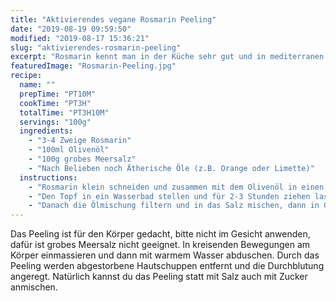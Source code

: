 ```yaml
---
title: "Aktivierendes vegane Rosmarin Peeling"
date: "2019-08-19 09:59:50"
modified: "2019-08-17 15:36:21"
slug: "aktivierendes-rosmarin-peeling"
excerpt: "Rosmarin kennt man in der Küche sehr gut und in mediterranen Gerichten darf das Nadelkraut nicht fehlen. Doch nicht nur in der Küche macht sich der Rosmarin gut, auch in der Kosmetik hat er viele Benefits. "
featuredImage: "Rosmarin-Peeling.jpg"
recipe:
  name: ""
  prepTime: "PT10M"
  cookTime: "PT3H"
  totalTime: "PT3H10M"
  servings: "100g"
  ingredients:
    - "3-4 Zweige Rosmarin"
    - "100ml Olivenöl"
    - "100g grobes Meersalz"
    - "Nach Belieben noch Ätherische Öle (z.B. Orange oder Limette)"
  instructions:
    - "Rosmarin klein schneiden und zusammen mit dem Olivenöl in einen kleinen Topf geben."
    - "Den Topf in ein Wasserbad stellen und für 2-3 Stunden ziehen lassen, das Wasser darf nicht kochen."
    - "Danach die Ölmischung filtern und in das Salz mischen, dann in Gläser abfüllen und gegebenenfalls noch die Ätherischen Öle untermischen."
---
```


Das Peeling ist für den Körper gedacht, bitte nicht im Gesicht anwenden, dafür ist grobes Meersalz nicht geeignet. In kreisenden Bewegungen am Körper einmassieren und dann mit warmem Wasser abduschen. Durch das Peeling werden abgestorbene Hautschuppen entfernt und die Durchblutung angeregt. Natürlich kannst du das Peeling statt mit Salz auch mit Zucker anmischen.